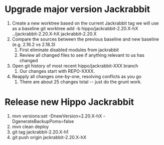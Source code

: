 # Upgrade major version Jackrabbit

1. Create a new worktree based on the current Jackrabbit tag we will use as a baseline
git worktree add -b hippo/jackrabbit-2.20.X-hX ../jackrabbit-2.20.X-hX jackrabbit-2.20.X
1. Compare the sources between the previous baseline and new baseline (e.g. 2.16.2 vs 2.18.3)
   1. First eliminate disabled modules from jackrabbit
   1. Review all changed files to see if anything relevant to us has changed
1. Open git history of most recent hippo/jackrabbit-XXX branch
   1. Our changes start with REPO-XXXX.
1. Reapply all changes one-by-one, resolving conflicts as you go
   1. There are about 25 changes total -- just do the grunt work.

# Release new Hippo Jackrabbit
1. mvn versions:set -DnewVersion=2.20.X-hX -DgenerateBackupPoms=false
1. mvn clean deploy
1. git tag jackrabbit-2.20.X-h1
1. git push origin jackrabbit-2.20.X-hX
